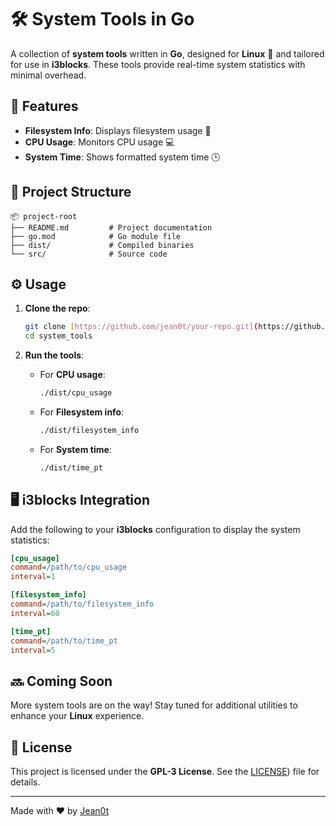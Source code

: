 # 🛠️ System Tools in Go

A collection of **system tools** written in **Go**, designed for **Linux** 🐧 and tailored for use in **i3blocks**. These tools provide real-time system statistics with minimal overhead.

## 🚀 Features
- **Filesystem Info**: Displays filesystem usage 📂
- **CPU Usage**: Monitors CPU usage 💻
- **System Time**: Shows formatted system time 🕒

## 📁 Project Structure
```
📦 project-root
├── README.md         # Project documentation
├── go.mod            # Go module file
├── dist/             # Compiled binaries
└── src/              # Source code
```

## ⚙️ Usage
1. **Clone the repo**:
   ```bash
   git clone [https://github.com/jean0t/your-repo.git](https://github.com/jean0t/system_tools.git)
   cd system_tools
   ```

2. **Run the tools**:
   - For **CPU usage**:
     ```bash
     ./dist/cpu_usage
     ```
   - For **Filesystem info**:
     ```bash
     ./dist/filesystem_info
     ```
   - For **System time**:
     ```bash
     ./dist/time_pt
     ```

## 🖥️ i3blocks Integration
Add the following to your **i3blocks** configuration to display the system statistics:

```ini
[cpu_usage]
command=/path/to/cpu_usage
interval=1

[filesystem_info]
command=/path/to/filesystem_info
interval=60

[time_pt]
command=/path/to/time_pt
interval=5
```

## 🔜 Coming Soon
More system tools are on the way! Stay tuned for additional utilities to enhance your **Linux** experience.

## 📃 License
This project is licensed under the **GPL-3 License**. See the [LICENSE](https://www.gnu.org/licenses/gpl-3.0.html)) file for details.

---

Made with ❤️ by [Jean0t](https://github.com/jean0t)
